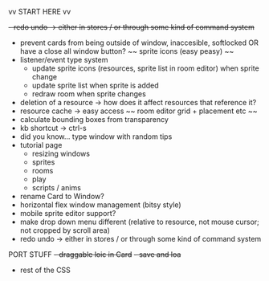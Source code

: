 vv START HERE vv

~~- redo undo -> either in stores / or through some kind of command system~~
- prevent cards from being outside of window, inaccesible, softlocked   OR   have a close all window button?
~~ sprite icons (easy peasy) ~~
- listener/event type system
  - update sprite icons (resources, sprite list in room editor) when sprite change
  - update sprite list when sprite is added
  - redraw room when sprite changes
- deletion of a resource -> how does it affect resources that reference it?
- resource cache -> easy access
~~ room editor grid + placement etc ~~
- calculate bounding boxes from transparency
- kb shortcut -> ctrl-s
- did you know... type window with random tips
- tutorial page
  - resizing windows
  - sprites
  - rooms
  - play
  - scripts / anims
- rename Card to Window?
- horizontal flex window management (bitsy style)
- mobile sprite editor support?
- make drop down menu different (relative to resource, not mouse cursor; not cropped by scroll area)
- redo undo -> either in stores / or through some kind of command system


PORT STUFF
~~- draggable loic in Card~~
~~- save and loa~~
- rest of the CSS